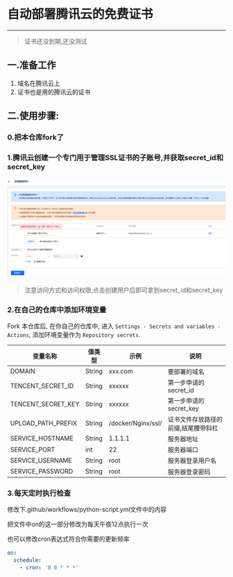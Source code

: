 # 自动部署腾讯云的免费证书

----

> 证书还没到期,还没测试

## 一.准备工作

1. 域名在腾讯云上
2. 证书也是用的腾讯云的证书

## 二.使用步骤:

### 0.把本仓库fork了

### 1.腾讯云创建一个专门用于管理SSL证书的子账号,并获取secret_id和secret_key

![图片](./images/setp1.png)

> 注意访问方式和访问权限,点击创建用户后即可拿到secret_id和secret_key

### 2.在自己的仓库中添加环境变量

Fork 本仓库后, 在你自己的仓库中, 进入 ```Settings - Secrets and variables - Actions```, 添加环境变量作为 ```Repository secrets```.


| 变量名称               | 值类型    | 示例                 | 说明                 |
|--------------------|--------|--------------------|--------------------|
| DOMAIN             | String | xxx.com            | 要部署的域名             |
| TENCENT_SECRET_ID  | String | xxxxxx             | 第一步申请的secret_id    |
| TENCENT_SECRET_KEY | String | xxxxxx             | 第一步申请的secret_key   |
| UPLOAD_PATH_PREFIX | String | /docker/Nginx/ssl/ | 证书文件存放路径的前缀,结尾腰带斜杠 |
| SERVICE_HOSTNAME   | String | 1.1.1.1            | 服务器地址              |
| SERVICE_PORT       | int    | 22                 | 服务器端口              |
| SERVICE_USERNAME   | String | root               | 服务器登录用户名           |
| SERVICE_PASSWORD   | String | root               | 服务器登录密码            |

### 3.每天定时执行检查

修改下.github/workflows/python-script.yml文件中的内容

把文件中on的这一部分修改为每天午夜12点执行一次

也可以修改cron表达式符合你需要的更新频率

```yaml
on:
  schedule:
    - cron: '0 0 * * *'
```
